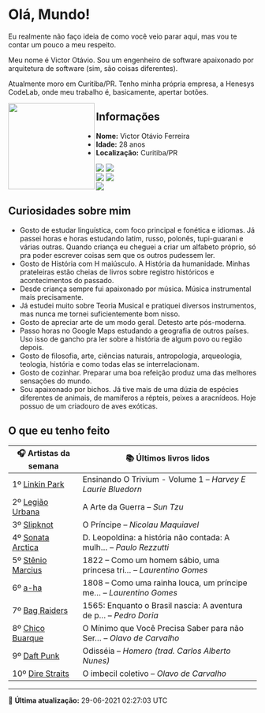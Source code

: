 # Olá, Mundo!

Eu realmente não faço ideia de como você veio parar aqui, mas vou te contar um pouco a meu respeito.

Meu nome é Victor Otávio. Sou um engenheiro de software apaixonado por arquitetura de software (sim, são coisas diferentes).

Atualmente moro em Curitiba/PR. Tenho minha própria empresa, a Henesys CodeLab, onde meu trabalho é, basicamente, apertar botões.

<img align="left" src="https://github.com/vctrtvfrrr/vctrtvfrrr/raw/master/octocat.png" alt="" width="175" />

## Informações

- **Nome:** Victor Otávio Ferreira
- **Idade:** 28 anos
- **Localização:** Curitiba/PR

[![](https://img.shields.io/badge/LinkedIn-victorotavio-blue)](https://www.linkedin.com/in/victorotavio/) [![](https://img.shields.io/badge/Twitter-@vctrtvfrrr-blue)](https://twitter.com/vctrtvfrrr)  
[![](https://img.shields.io/badge/GitHub-vctrtvfrrr-24292e)](https://github.com/vctrtvfrrr) [![](https://img.shields.io/badge/GitLab-vctrtvfrrr-ec5d16)](https://gitlab.com/vctrtvfrrr)  
[![](https://img.shields.io/badge/Email-victor@otavioferreira.com.br-red)](mailto:victor@otavioferreira.com.br)  

## Curiosidades sobre mim

-   Gosto de estudar linguística, com foco principal e fonética e idiomas. Já passei horas e horas estudando latim, russo, polonês, tupi-guarani e várias outras. Quando criança eu cheguei a criar um alfabeto próprio, só pra poder escrever coisas sem que os outros pudessem ler.
-   Gosto de História com H maiúsculo. A História da humanidade. Minhas prateleiras estão cheias de livros sobre registro históricos e acontecimentos do passado.
-   Desde criança sempre fui apaixonado por música. Música instrumental mais precisamente.
-   Já estudei muito sobre Teoria Musical e pratiquei diversos instrumentos, mas nunca me tornei suficientemente bom nisso.
-   Gosto de apreciar arte de um modo geral. Detesto arte pós-moderna.
-   Passo horas no Google Maps estudando a geografia de outros países. Uso isso de gancho pra ler sobre a história de algum povo ou região depois.
-   Gosto de filosofia, arte, ciências naturais, antropologia, arqueologia, teologia, história e como todas elas se interrelacionam.
-   Gosto de cozinhar. Preparar uma boa refeição produz uma das melhores sensações do mundo.
-   Sou apaixonado por bichos. Já tive mais de uma dúzia de espécies diferentes de animais, de mamiferos a répteis, peixes a aracnídeos. Hoje possuo de um criadouro de aves exóticas.


## O que eu tenho feito

|                       🎧 Artistas da semana                        |                      📚 Últimos livros lidos                      |
|--------------------------------------------------------------------|-------------------------------------------------------------------|
| 1º [Linkin Park](https://www.last.fm/music/Linkin+Park)            | Ensinando O Trivium - Volume 1	–	_Harvey E Laurie Bluedorn_         |
| 2º [Legião Urbana](https://www.last.fm/music/Legi%C3%A3o+Urbana)   | A Arte da Guerra	–	_Sun Tzu_                                        |
| 3º [Slipknot](https://www.last.fm/music/Slipknot)                  | O Príncipe	–	_Nicolau Maquiavel_                                    |
| 4º [Sonata Arctica](https://www.last.fm/music/Sonata+Arctica)      | D. Leopoldina: a história não contada: A mulh…	–	_Paulo Rezzutti_   |
| 5º [Stênio Marcius](https://www.last.fm/music/St%C3%AAnio+Marcius) | 1822 – Como um homem sábio, uma princesa tri…	–	_Laurentino Gomes_  |
| 6º [a-ha](https://www.last.fm/music/a-ha)                          | 1808 – Como uma rainha louca, um príncipe me…	–	_Laurentino Gomes_  |
| 7º [Bag Raiders](https://www.last.fm/music/Bag+Raiders)            | 1565: Enquanto o Brasil nascia: A aventura de p…	–	_Pedro Doria_    |
| 8º [Chico Buarque](https://www.last.fm/music/Chico+Buarque)        | O Mínimo que Você Precisa Saber para não Ser…	–	_Olavo de Carvalho_ |
| 9º [Daft Punk](https://www.last.fm/music/Daft+Punk)                | Odisséia	–	_Homero (trad. Carlos Alberto Nunes)_                    |
| 10º [Dire Straits](https://www.last.fm/music/Dire+Straits)         | O imbecil coletivo	–	_Olavo de Carvalho_                            |


---

🚀 **Última atualização:** 29-06-2021 02:27:03 UTC